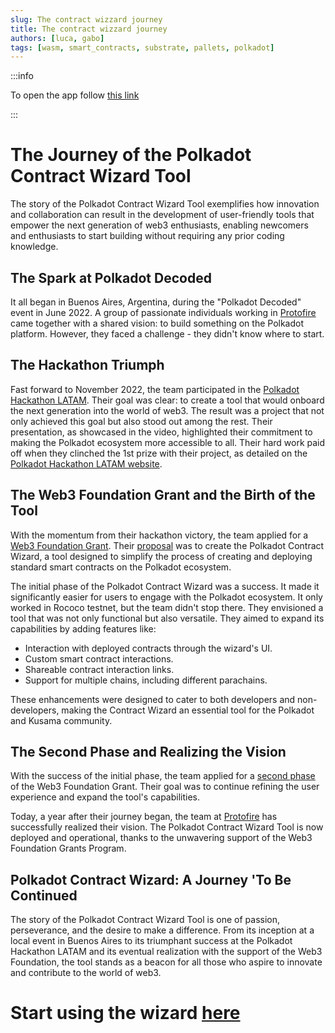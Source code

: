 ```yaml
---
slug: The contract wizzard journey
title: The contract wizzard journey
authors: [luca, gabo]
tags: [wasm, smart_contracts, substrate, pallets, polkadot]
---
```


:::info

To open the app follow [this link](https://contractwizard.xyz)

:::

# The Journey of the Polkadot Contract Wizard Tool

The story of the Polkadot Contract Wizard Tool exemplifies how innovation and collaboration can result in the development of user-friendly tools that empower the next generation of web3 enthusiasts, enabling newcomers and enthusiasts to start building without requiring any prior coding knowledge.

## The Spark at Polkadot Decoded

It all began in Buenos Aires, Argentina, during the "Polkadot Decoded" event in June 2022. A group of passionate individuals working in [Protofire](https://protofire.io/) came together with a shared vision: to build something on the Polkadot platform. However, they faced a challenge - they didn't know where to start.

## The Hackathon Triumph

Fast forward to November 2022, the team participated in the [Polkadot Hackathon LATAM](https://polkadothackathonlatam.com/). Their goal was clear: to create a tool that would onboard the next generation into the world of web3. The result was a project that not only achieved this goal but also stood out among the rest. Their presentation, as showcased in the video, highlighted their commitment to making the Polkadot ecosystem more accessible to all. Their hard work paid off when they clinched the 1st prize with their project, as detailed on the [Polkadot Hackathon LATAM website](https://polkadothackathonlatam.com/proyecto-inner/LactobaciloGG/).

## The Web3 Foundation Grant and the Birth of the Tool

With the momentum from their hackathon victory, the team applied for a [Web3 Foundation Grant](https://grants.web3.foundation/). Their [proposal](https://github.com/w3f/Grants-Program/blob/master/applications/polkadot-contract-wizard.md) was to create the Polkadot Contract Wizard, a tool designed to simplify the process of creating and deploying standard smart contracts on the Polkadot ecosystem.

The initial phase of the Polkadot Contract Wizard was a success. It made it significantly easier for users to engage with the Polkadot ecosystem. It only worked in Rococo testnet, but the team didn't stop there. They envisioned a tool that was not only functional but also versatile. They aimed to expand its capabilities by adding features like:

- Interaction with deployed contracts through the wizard's UI.
- Custom smart contract interactions.
- Shareable contract interaction links.
- Support for multiple chains, including different parachains.

These enhancements were designed to cater to both developers and non-developers, making the Contract Wizard an essential tool for the Polkadot and Kusama community.

## The Second Phase and Realizing the Vision

With the success of the initial phase, the team applied for a [second phase](https://github.com/w3f/Grants-Program/blob/master/applications/Contract_wizard.md) of the Web3 Foundation Grant. Their goal was to continue refining the user experience and expand the tool's capabilities.

Today, a year after their journey began, the team at [Protofire](https://protofire.io) has successfully realized their vision. The Polkadot Contract Wizard Tool is now deployed and operational, thanks to the unwavering support of the Web3 Foundation Grants Program.

## Polkadot Contract Wizard: A Journey 'To Be Continued

The story of the Polkadot Contract Wizard Tool is one of passion, perseverance, and the desire to make a difference. From its inception at a local event in Buenos Aires to its triumphant success at the Polkadot Hackathon LATAM and its eventual realization with the support of the Web3 Foundation, the tool stands as a beacon for all those who aspire to innovate and contribute to the world of web3.

# Start using the wizard [here](https://contractwizard.xyz)